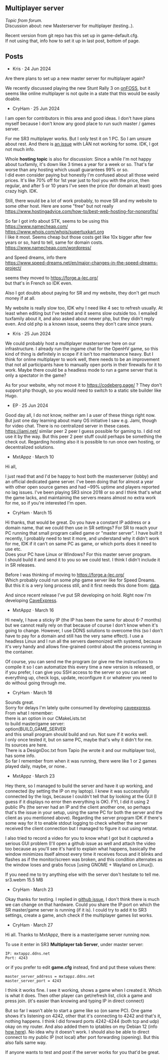 ## Multiplayer server

*Topic from forum.*  
Discussion about: new Masterserver for multiplayer (testing..).

Recent version from git repo has this set up in game-default.cfg.  
If not using that, info how to set it up in last post, bottom of page.


## Posts

- Kris · 24 Jun 2024

Are there plans to set up a new master server for multiplayer again?

We recently discussed playing the new Stunt Rally 3 on [onFOSS](https://onfoss.org/), but it seems like online multiplayer is not quite in a state that this would be easily doable.

- CryHam · 25 Jun 2024

I am open for contributors in this area and good ideas. I don't have plans myself because I don't know any good place to run such master / games server.

For me SR3 multiplayer works. But I only test it on 1 PC. So I am unsure about rest. And there is [an issue](https://github.com/stuntrally/stuntrally3/issues/28) with LAN not working for some. IDK, I got not much info.

Whole **hosting topic** is also for discussion:
Since a while I'm not happy about tuxfamily, it's down like 3 times a year for a week or so. That's far worse than any hosting which usuall guarantees 99% or so.  
I did even consider paying but honestly I'm confused about all those weird prices. It's like 70% off for 1st year just to fool you with the price, then regular, and after 5 or 10 years I've seen the price (for domain at least) goes crazy high. IDK.

Still, there would be a lot of work probably, to move SR and my website to some other host.
Here are some "free" but not really  
https://www.hostingadvice.com/how-to/best-web-hosting-for-nonprofits/

So far I got info about STK, seems to be using this  
https://www.namecheap.com/  
https://www.whois.com/whois/supertuxkart.org  
I like it most. Seems cheap but those costs get like 10x bigger after few years or so, hard to tell, same for domain costs.  
https://www.namecheap.com/wordpress/

and Speed dreams, info there  
https://www.speed-dreams.net/en/major-changes-in-the-speed-dreams-project/

seems they moved to https://forge.a-lec.org/  
but that's in French so IDK even.

Also I got doubts about paying for SR and my website, they don't get much money if at all.

My website is really slow too, IDK why I need like 4 sec to refresh usually. At least when editing but I've tested and it seems slow outside too.
I emailed tuxfamily about it, and also asked about newer php, but they didn't reply even. And old php is a known issue, seems they don't care since years.

- Kris · 25 Jun 2024

We could probably host a multiplayer masterserver here on our infrastructure. I already run the ingame chat for the OpenHV game, so this kind of thing is definitely in scope if it isn't too maintenance heavy. But I think for online multiplayer to work well, there needs to be an improvement that not all participants have to manually open ports in their firewalls for it to work. Maybe there could be a headless mode to run a game server that is only a spectator in the game?

As for your website, why not move it to https://codeberg.page/ ? They don't support php though, so you would need to switch to a static site builder like Hugo.

- EP · 25 Jun 2024

Good day all, I do not know, neither am I a user of these things right now. But just one day learning about many OS initiative I saw e.g. Jami, though for video chat. There is no centralized server in these cases. https://jami.net/ similar peer 2 peer I guess possible for gaming to. I did not use it by the way. But this peer 2 peer stuff could perhaps be something the check out. Regarding hosting also it is possible to run once own hosting, or decentralized solutions.

- MxtAppz · March 10

Hi all,

I just read that and I'd be happy to host both the masterserver (lobby) and an official dedicated game server. I've been doing that for almost a year with other open source games and had ~99% uptime and players reported no lag issues. I've been playing SR3 since 2018 or so and I think that's what the game lacks, and maintaining the servers means almost no extra work for me, so if you're interested I'm open.

- CryHam · March 15

Hi thanks, that would be great. Do you have a constant IP address or a domain name, that we could then use in SR settings? For SR to reach your PC running that small program called game or "master server". I have built it recently, I probably need to test it more, and understand why it didn't work for me, IDK if it can't on same PC as game, or which ports does it need to use etc.  
Does your PC have Linux or Windows? For this master server program.  
I should build it and send it to you so we could test. I think I didn't include it in SR releases.  

Before I was thinking of moving to https://forge.a-lec.org/  
Which probably could run some php game server like for Speed Dreams.  
But this it is a very long process still, and it first needs this done from: [data](data.md).

And since recent release I've put SR developing on hold. Right now I'm developing [CaveExpress](https://github.com/mgerhardy/caveexpress).

- MxtAppz · March 16

Hi newly, I have a sticky IP (the IP has been the same for about 6-7 months) but we cannot really rely on that because of course I don't know when it's going to change. However, I use DDNS solutions to overcome this (so I don't have to pay for a domain and still has the very same effect). I use a headless Linux and I run all the servers daemonized with systemd, because it's very handy and allows fine-grained control about the process running in the container.

Of course, you can send me the program (or give me the instructions to compile it so I can automatize this every time a new version is released), or if you prefer, I can give you SSH access to the server so you can set everything up, check logs, update, reconfigure it or whatever you need to do without going through me.

- CryHam · March 18

Sounds great.  
Sorry for delays I'm lately quite consumed by developing [caveexpress](https://github.com/mgerhardy/caveexpress).  
From what I remember:  
there is an option in our CMakeLists.txt  
to build master/game server:  
option(BUILD_GAME_SERVER  
and this small program should build and run. Not sure if it works well.  
I only once tested it, but on same PC, maybe that's why it didn't for me.  
Its sources are here.  
There is a DesignDoc.txt from Tapio (he wrote it and our multiplayer too), has some info.  
So far I remember from when it was running, there were like 1 or 2 games played daily, maybe, or none..  

- MxtAppz · March 23

Hey there, so I managed to build the server and have it up working, and connected (by setting the IP on my laptop). I knew it was successfully connected by the logs, because I couldn't tell that by looking at the GUI (I guess if it displays no error then everything is OK). FYI, I did it using 2 public IPs (the server had an IP and the client another one, so perhaps that's the issue in your setup, using the same PC for both the server and the client as you mentioned above). Regarding the server program IDK if there's some way for it to enable stdout logging to check whether the server received the client connection but I managed to figure it out using netstat.

I also tried to record a video for you to know what I got but it captured a serious GUI problem (I'll open a github issue as well and attach the video too because as you'll see it's hard to explain what happens, basically the window minimizes itself almost every time it receives focus and it blinks and flashes as if the monitor/screen was broken, and this condition alternates as the window loses and grabs focus [using GNOME + Wayland on Linux]).

If you need me to try anything else with the server don't hesitate to tell me.
sr3.webm 15.5 MB

- CryHam · March 23

Okay thanks for testing.
I replied in [github issue](https://github.com/stuntrally/stuntrally3/issues/49), I don't think there is much we can change on that hardware.
Could you share the IP:port on which the SR master/game server is running (if it is).
I could try to add it to SR3 settings, create a game, anch check if the multiplayer games list works.

- CryHam · March 27

Hi all.
Thanks to MxtAppz, there is a master/game server running now.

To use it enter in SR3 **Multiplayer tab Server**, under master server:
```
IP: mxtappz.ddns.net
Port: 4243
```

or if you prefer to edit **game.cfg** instead, find and put these values there:
```
master_server_address = mxtappz.ddns.net
master_server_port = 4243
```

I think it works fine. I see it working, shows a game when I created it. Which is what it does. Then other player can get/refresh list, click a game and press join.
(it's easier than knowing and typing IP in direct connect)

But so far I wasn't able to start a game like so (on same PC). One game shows it's listening on 4242, other that it's connecting to 4242 and that's it, nothing happens.
I think I did forward ports 4242-4244 (both tcp and udp) okay on my router. And also added them to iptables on my Debian 12 (info [how here](https://itslinuxfoss.com/open-port-debian-12/)).
No idea why it doesn't work. I should also be able to direct connect to my public IP (not local) after port forwarding (opening). But this also fails same way.

If anyone wants to test and post if the server works for you that'd be great.
